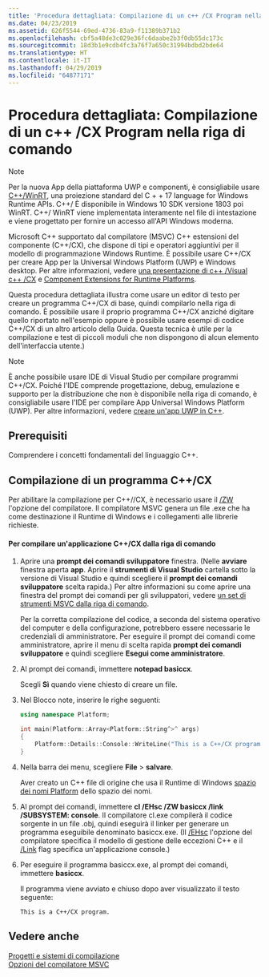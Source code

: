 ```yaml
---
title: 'Procedura dettagliata: Compilazione di un c++ /CX Program nella riga di comando'
ms.date: 04/23/2019
ms.assetid: 626f5544-69ed-4736-83a9-f11389b371b2
ms.openlocfilehash: cbf5a48de3c029e36fc6daabe2b3f0db55dc173c
ms.sourcegitcommit: 18d3b1e9cdb4fc3a76f7a650c31994bdbd2bde64
ms.translationtype: HT
ms.contentlocale: it-IT
ms.lasthandoff: 04/29/2019
ms.locfileid: "64877171"
---
```

# <a name="walkthrough-compiling-a-ccx-program-on-the-command-line"></a>Procedura dettagliata: Compilazione di un c++ /CX Program nella riga di comando

> [!NOTE] 
> Per la nuova App della piattaforma UWP e componenti, è consigliabile usare [ C++/WinRT](/windows/uwp/cpp-and-winrt-apis/), una proiezione standard del C + + 17 language for Windows Runtime APIs. C++/ È disponibile in Windows 10 SDK versione 1803 poi WinRT. C++/ WinRT viene implementata interamente nel file di intestazione e viene progettato per fornire un accesso all'API Windows moderna.

Microsoft C++ supportato dal compilatore (MSVC) C++ estensioni del componente (C++/CX), che dispone di tipi e operatori aggiuntivi per il modello di programmazione Windows Runtime. È possibile usare C++/CX per creare App per la Universal Windows Platform (UWP) e Windows desktop. Per altre informazioni, vedere [una presentazione di c++ /Visual c++ /CX](https://msdn.microsoft.com/magazine/dn166929.aspx) e [Component Extensions for Runtime Platforms](../extensions/component-extensions-for-runtime-platforms.md).

Questa procedura dettagliata illustra come usare un editor di testo per creare un programma C++/CX di base, quindi compilarlo nella riga di comando. È possibile usare il proprio programma C++/CX anziché digitare quello riportato nell'esempio oppure è possibile usare esempi di codice C++/CX di un altro articolo della Guida. Questa tecnica è utile per la compilazione e test di piccoli moduli che non dispongono di alcun elemento dell'interfaccia utente.)

> [!NOTE]
> È anche possibile usare IDE di Visual Studio per compilare programmi C++/CX. Poiché l'IDE comprende progettazione, debug, emulazione e supporto per la distribuzione che non è disponibile nella riga di comando, è consigliabile usare l'IDE per compilare App Universal Windows Platform (UWP). Per altre informazioni, vedere [creare un'app UWP in C++](/windows/uwp/get-started/create-a-basic-windows-10-app-in-cpp).

## <a name="prerequisites"></a>Prerequisiti

Comprendere i concetti fondamentali del linguaggio C++.

## <a name="compiling-a-ccx-program"></a>Compilazione di un programma C++/CX

Per abilitare la compilazione per C++//CX, è necessario usare il [/ZW](reference/zw-windows-runtime-compilation.md) l'opzione del compilatore. Il compilatore MSVC genera un file .exe che ha come destinazione il Runtime di Windows e i collegamenti alle librerie richieste.

#### <a name="to-compile-a-ccx-application-on-the-command-line"></a>Per compilare un'applicazione C++/CX dalla riga di comando

1. Aprire una **prompt dei comandi sviluppatore** finestra. (Nelle **avviare** finestra aperta **app**. Aprire il **strumenti di Visual Studio** cartella sotto la versione di Visual Studio e quindi scegliere il **prompt dei comandi sviluppatore** scelta rapida.) Per altre informazioni su come aprire una finestra del prompt dei comandi per gli sviluppatori, vedere [un set di strumenti MSVC dalla riga di comando](building-on-the-command-line.md).

   Per la corretta compilazione del codice, a seconda del sistema operativo del computer e della configurazione, potrebbero essere necessarie le credenziali di amministratore. Per eseguire il prompt dei comandi come amministratore, aprire il menu di scelta rapida **prompt dei comandi sviluppatore** e quindi scegliere **Esegui come amministratore**.

1. Al prompt dei comandi, immettere **notepad basiccx**.

   Scegli **Sì** quando viene chiesto di creare un file.

1. Nel Blocco note, inserire le righe seguenti:

    ```cpp
    using namespace Platform;

    int main(Platform::Array<Platform::String^>^ args)
    {
        Platform::Details::Console::WriteLine("This is a C++/CX program.");
    }
    ```

1. Nella barra dei menu, scegliere **File** > **salvare**.

   Aver creato un C++ file di origine che usa il Runtime di Windows [spazio dei nomi Platform](../cppcx/platform-namespace-c-cx.md) dello spazio dei nomi.

1. Al prompt dei comandi, immettere **cl /EHsc /ZW basiccx /link /SUBSYSTEM: console**. Il compilatore cl.exe compilerà il codice sorgente in un file .obj, quindi eseguirà il linker per generare un programma eseguibile denominato basiccx.exe. (Il [/EHsc](reference/eh-exception-handling-model.md) l'opzione del compilatore specifica il modello di gestione delle eccezioni C++ e il [/Link](reference/link-pass-options-to-linker.md) flag specifica un'applicazione console.)

1. Per eseguire il programma basiccx.exe, al prompt dei comandi, immettere **basiccx**.

   Il programma viene avviato e chiuso dopo aver visualizzato il testo seguente:

    ```Output
    This is a C++/CX program.
    ```

## <a name="see-also"></a>Vedere anche

[Progetti e sistemi di compilazione](projects-and-build-systems-cpp.md)<br/>
[Opzioni del compilatore MSVC](reference/compiler-options.md)
